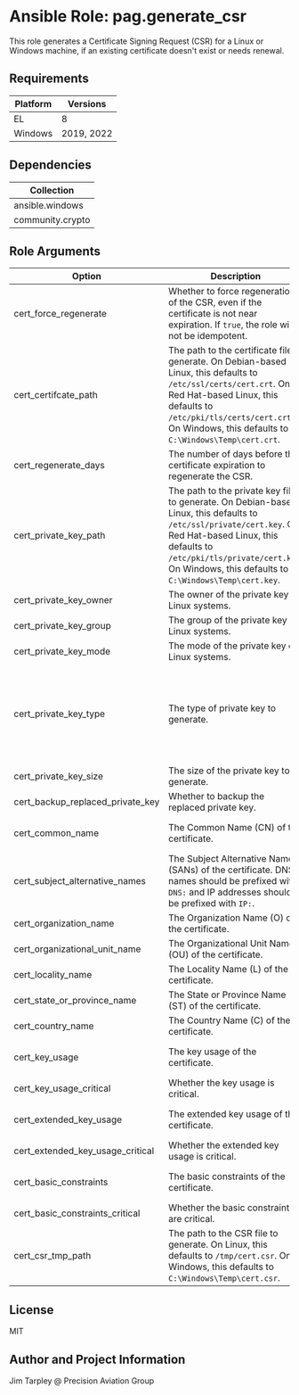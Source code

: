 <!-- BEGIN_ANSIBLE_DOCS -->

# Ansible Role: pag.generate_csr
This role generates a Certificate Signing Request (CSR) for a Linux or Windows machine, if an existing certificate doesn't exist or needs renewal.

## Requirements

| Platform | Versions |
| -------- | -------- |
| EL | 8 |
| Windows | 2019, 2022 |

## Dependencies

| Collection |
| ---------- |
| ansible.windows |
| community.crypto |

## Role Arguments
|Option|Description|Type|Required|Choices|Default|
|---|---|---|---|---|---|
| cert_force_regenerate | Whether to force regeneration of the CSR, even if the certificate is not near expiration. If `true`, the role will not be idempotent. | bool | no |  | false |
| cert_certifcate_path | The path to the certificate file to generate. On Debian-based Linux, this defaults to `/etc/ssl/certs/cert.crt`. On Red Hat-based Linux, this defaults to `/etc/pki/tls/certs/cert.crt`. On Windows, this defaults to `C:\Windows\Temp\cert.crt`. | path | no |  | OS Specific |
| cert_regenerate_days | The number of days before the certificate expiration to regenerate the CSR. | int | no |  | 30 |
| cert_private_key_path | The path to the private key file to generate. On Debian-based Linux, this defaults to `/etc/ssl/private/cert.key`. On Red Hat-based Linux, this defaults to `/etc/pki/tls/private/cert.key`. On Windows, this defaults to `C:\Windows\Temp\cert.key`. | path | no |  | OS Specific |
| cert_private_key_owner | The owner of the private key on Linux systems. | str | no |  | root |
| cert_private_key_group | The group of the private key on Linux systems. | str | no |  | root |
| cert_private_key_mode | The mode of the private key on Linux systems. | str | no |  | 0600 |
| cert_private_key_type | The type of private key to generate. | str | no | <ul><li>DSA</li><li>ECC</li><li>Ed25519</li><li>Ed448</li><li>RSA</li><li>X25519</li><li>X448</li></ul> | RSA |
| cert_private_key_size | The size of the private key to generate. | int | no |  | 2048 |
| cert_backup_replaced_private_key | Whether to backup the replaced private key. | bool | no |  | true |
| cert_common_name | The Common Name (CN) of the certificate. | str | no |  | {{ inventory_hostname }} |
| cert_subject_alternative_names | The Subject Alternative Names (SANs) of the certificate. DNS names should be prefixed with `DNS:` and IP addresses should be prefixed with `IP:`. | list of 'str' | no |  |  |
| cert_organization_name | The Organization Name (O) of the certificate. | str | no |  |  |
| cert_organizational_unit_name | The Organizational Unit Name (OU) of the certificate. | str | no |  |  |
| cert_locality_name | The Locality Name (L) of the certificate. | str | no |  |  |
| cert_state_or_province_name | The State or Province Name (ST) of the certificate. | str | no |  |  |
| cert_country_name | The Country Name (C) of the certificate. | str | no |  |  |
| cert_key_usage | The key usage of the certificate. | list of 'str' | no |  | ["digitalSignature", "keyEncipherment"] |
| cert_key_usage_critical | Whether the key usage is critical. | bool | no |  | true |
| cert_extended_key_usage | The extended key usage of the certificate. | list of 'str' | no |  | ["serverAuth", "clientAuth"] |
| cert_extended_key_usage_critical | Whether the extended key usage is critical. | bool | no |  | true |
| cert_basic_constraints | The basic constraints of the certificate. | list of 'str' | no |  |  |
| cert_basic_constraints_critical | Whether the basic constraints are critical. | bool | no |  | true |
| cert_csr_tmp_path | The path to the CSR file to generate. On Linux, this defaults to `/tmp/cert.csr`. On Windows, this defaults to `C:\Windows\Temp\cert.csr`. | path | no |  | OS Specific |


## License
MIT

## Author and Project Information
Jim Tarpley @ Precision Aviation Group
<!-- END_ANSIBLE_DOCS -->
